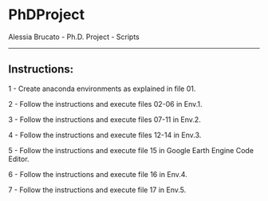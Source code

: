 # PhDProject

Alessia Brucato - Ph.D. Project - Scripts

------------------------------------------------------------
Instructions:
------------------------------------------------------------

1 - Create anaconda environments as explained in file 01.

2 - Follow the instructions and execute files 02-06 in Env.1.

3 - Follow the instructions and execute files 07-11 in Env.2.

4 - Follow the instructions and execute files 12-14 in Env.3.

5 - Follow the instructions and execute file 15 in Google Earth Engine Code Editor.

6 - Follow the instructions and execute file 16 in Env.4.

7 - Follow the instructions and execute file 17 in Env.5.
